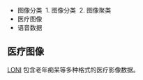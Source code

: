 - 图像分类
  1. 图像分类
  2. 图像聚类
- 医疗图像
- 语音数据

## 医疗图像
[LONI](http://www.loni.usc.edu/) 包含老年痴呆等多种格式的医疗影像数据。
